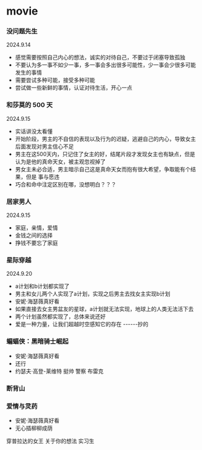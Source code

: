 # movie

### 没问题先生
2024.9.14
- 感觉需要按照自己内心的想法，诚实的对待自己，不要过于闭塞导致孤独
- 不要认为多一事不如少一事，多一事会多出很多可能性，少一事会少很多可能发生的事情
- 需要尝试多种可能，接受多种可能
- 尝试做一些新鲜的事情，认证对待生活，开心一点


### 和莎莫的 500 天
2024.9.15
- 实话讲没太看懂
- 开始阶段，男主的不自信的表现以及行为的迟疑，逃避自己的内心，导致女主后面发现对男主信心不足
- 男主在这500天内，只记住了女主的好，结尾片段才发现女主也有缺点，但是认为是他的真命天女，被主观忽视掉了
- 男女主未必合适，男主暗示自己这是真命天女而抱有很大希望，争取能有个结果，但是 事与愿违
- 巧合和命中注定区别在哪，没想明白？？？


### 居家男人
2024.9.15
- 家庭，亲情，爱情
- 金钱之间的选择
- 挣钱不要忘了家庭


### 星际穿越
2024.9.20
- a计划和b计划都实现了
- 男主和女儿两个人实现了a计划，实现之后男主去找女主实现b计划
- 安妮·海瑟薇真好看
- 如果直接去女主男盆友的星球，a计划就无法实现，地球上的人类无法活下去
- 两个计划虽然都实现了，总体来说还好
- 爱是一种力量，让我们超越时空感知它的存在      ------抄的


### 蝙蝠侠：黑暗骑士崛起
- 安妮·海瑟薇真好看
- 还行
- 约瑟夫·高登-莱维特 挺帅  警察 布雷克

### 断背山


### 爱情与灵药
- 安妮·海瑟薇真好看
- 无心插柳柳成荫



穿普拉达的女王
关于你的想法
实习生
